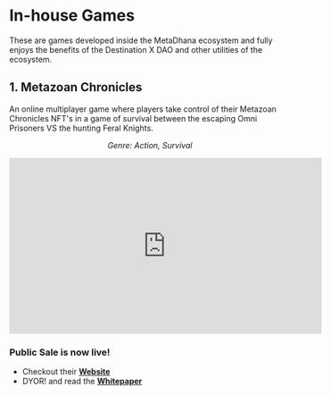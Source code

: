 # **In-house Games**

These are games developed inside the MetaDhana ecosystem and fully enjoys the benefits of the Destination X DAO and other utilities of the ecosystem.

## **1. Metazoan Chronicles**

An online multiplayer game where players take control of their Metazoan Chronicles NFT's in a game of survival between the escaping Omni Prisoners VS the hunting Feral Knights.

<center>

_Genre: Action, Survival_

<iframe width="560" height="315" src="https://www.youtube.com/embed/FA8zatBjRes" title="YouTube video player" frameborder="0" allow="accelerometer; autoplay; clipboard-write; encrypted-media; gyroscope; picture-in-picture" allowfullscreen></iframe>

</center>

### **Public Sale is now live!**

- Checkout their <b><a href="https://www.metazoan.io/" target="_blank">Website</a></b>
- DYOR! and read the <b><a href="https://delightful-ocean-084539a00.azurestaticapps.net/" target="_blank">Whitepaper</a></b>
